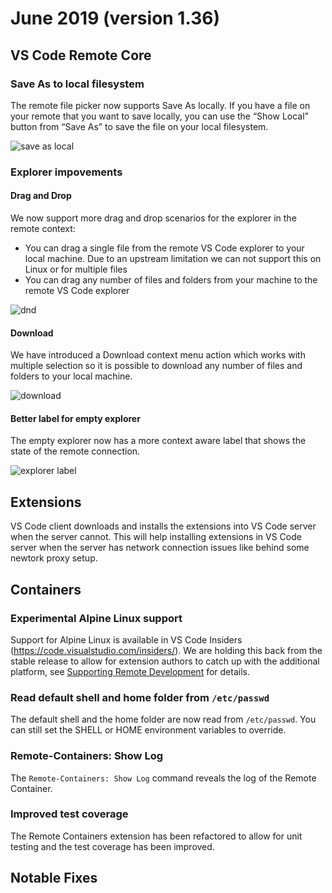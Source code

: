 # June 2019 (version 1.36)

## VS Code Remote Core

### Save As to local filesystem

The remote file picker now supports Save As locally. If you have a file on your remote that you want to save locally, you can use the “Show Local” button from “Save As” to save the file on your local filesystem.

![save as local](images/1_36/save_local.png)

### Explorer impovements

#### Drag and Drop

We now support more drag and drop scenarios for the explorer in the remote context:
* You can drag a single file from the remote VS Code explorer to your local machine. Due to an upstream limitation we can not support this on Linux or for multiple files
* You can drag any number of files and folders from your machine to the remote VS Code explorer

![dnd](images/1_36/dnd.gif)


#### Download

We have introduced a Download context menu action which works with multiple selection so it is possible to download any number of files and folders to your local machine.

![download](images/1_36/download.png)

#### Better label for empty explorer

The empty explorer now has a more context aware label that shows the state of the remote connection.

![explorer label](images/1_36/explorer-label.png)

## Extensions

VS Code client downloads and installs the extensions into VS Code server when the server cannot. This will help installing extensions in VS Code server when the server has network connection issues like behind some newtork proxy setup.

## Containers

### Experimental Alpine Linux support

Support for Alpine Linux is available in VS Code Insiders (https://code.visualstudio.com/insiders/). We are holding this back from the stable release to allow for extension authors to catch up with the additional platform, see [Supporting Remote Development](/api/advanced-topics/remote-extensions.md) for details.

### Read default shell and home folder from `/etc/passwd`

The default shell and the home folder are now read from `/etc/passwd`.
You can still set the SHELL or HOME environment variables to override.

### Remote-Containers: Show Log

The `Remote-Containers: Show Log` command reveals the log of the Remote Container.

### Improved test coverage

The Remote Containers extension has been refactored to allow for unit testing and the test coverage has been improved.

## Notable Fixes
